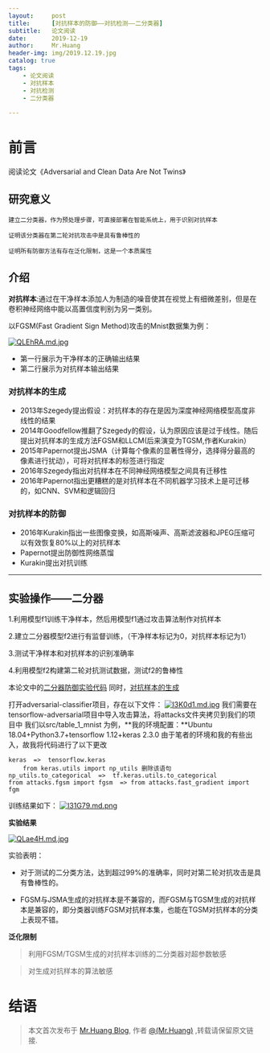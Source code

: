 ```yaml
---
layout:     post
title:      [对抗样本的防御——对抗检测——二分类器]
subtitle:   论文阅读
date:       2019-12-19
author:     Mr.Huang
header-img: img/2019.12.19.jpg
catalog: true
tags:
    - 论文阅读
    - 对抗样本
    - 对抗检测
    - 二分类器
    
---
```


# 前言

阅读论文《Adversarial and Clean Data Are Not Twins》

## 研究意义


	建立二分类器，作为预处理步骤，可直接部署在智能系统上，用于识别对抗样本
	
	证明该分类器在第二轮对抗攻击中是具有鲁棒性的
	
	证明所有防御方法有存在泛化限制，这是一个本质属性

## 介绍

**对抗样本**:通过在干净样本添加人为制造的噪音使其在视觉上有细微差别，但是在卷积神经网络中能以高置信度判别为另一类别。

以FGSM(Fast Gradient Sign Method)攻击的Mnist数据集为例：

[![QLEhRA.md.jpg](https://s2.ax1x.com/2019/12/19/QLEhRA.md.jpg)](https://imgchr.com/i/QLEhRA)

  + 第一行展示为干净样本的正确输出结果
  + 第二行展示为对抗样本输出结果


### 对抗样本的生成

+ 2013年Szegedy提出假设：对抗样本的存在是因为深度神经网络模型高度非线性的结果
+ 2014年Goodfellow推翻了Szegedy的假设，认为原因应该是过于线性。随后提出对抗样本的生成方法FGSM和LLCM(后来演变为TGSM,作者Kurakin）
+ 2015年Papernot提出JSMA（计算每个像素的显著性得分，选择得分最高的像素进行扰动），可将对抗样本的标签进行指定 
+ 2016年Szegedy指出对抗样本在不同神经网络模型之间具有迁移性
+ 2016年Papernot指出更糟糕的是对抗样本在不同机器学习技术上是可迁移的，如CNN、SVM和逻辑回归

### 对抗样本的防御

+ 2016年Kurakin指出一些图像变换，如高斯噪声、高斯滤波器和JPEG压缩可以有效恢复80%以上的对抗样本
+ Papernot提出防御性网络蒸馏
+ Kurakin提出对抗训练

---

## 实验操作——二分器

1.利用模型f1训练干净样本，然后用模型f1通过攻击算法制作对抗样本

2.建立二分器模型f2进行有监督训练，（干净样本标记为0，对抗样本标记为1）

3.测试干净样本和对抗样本的识别准确率

4.利用模型f2构建第二轮对抗测试数据，测试f2的鲁棒性

本论文中的[二分器防御实验代码](https://github.com/gongzhitaao/adversarial-classifier)
同时，[对抗样本的生成]( https://github.com/gongzhitaao/tensorflow-adversarial)

打开adversarial-classifier项目，存在以下文件：
[![l3K0d1.md.jpg](https://s2.ax1x.com/2019/12/31/l3K0d1.md.jpg)](https://imgchr.com/i/l3K0d1)
我们需要在tensorflow-adversarial项目中导入攻击算法，将attacks文件夹拷贝到我们的项目中
我们以src/table_1_mnist 为例，**我的环境配置：**Ubuntu 18.04+Python3.7+tensorflow 1.12+keras 2.3.0
由于笔者的环境和我的有些出入，故我将代码进行了以下更改

	keras  =>  tensorflow.keras
        from keras.utils import np_utils 删除该语句
	np_utils.to_categorical  =>  tf.keras.utils.to_categorical
	from attacks.fgsm import fgsm  => from attacks.fast_gradient import fgm

训练结果如下：
[![l31G79.md.png](https://s2.ax1x.com/2019/12/31/l31G79.md.png)](https://imgchr.com/i/l31G79)

**实验结果**

[![QLae4H.md.jpg](https://s2.ax1x.com/2019/12/19/QLae4H.md.jpg)](https://imgchr.com/i/QLae4H)

实验表明：

+ 对于测试的二分类方法，达到超过99%的准确率，同时对第二轮对抗攻击是具有鲁棒性的。

+ FGSM与JSMA生成的对抗样本是不兼容的，而FGSM与TGSM生成的对抗样本是兼容的，即分类器训练FGSM对抗样本集，也能在TGSM对抗样本的分类上表现不错。

**泛化限制**

> 利用FGSM/TGSM生成的对抗样本训练的二分类器对超参数敏感

> 对生成对抗样本的算法敏感

# 结语

 > 本文首次发布于 [Mr.Huang Blog](http://www.huangsz.xyz), 作者 [@(Mr.Huang)](http://github.com/EmotionalXX) ,转载请保留原文链接.
